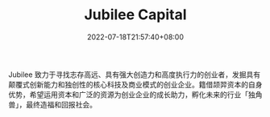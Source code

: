 ﻿---
weight: 
title: "Jubilee Capital"
description: "Jubilee 致力于寻找志存高远、具有强大创造力和高度执行力的创业者，发掘具有颠覆式创新能力和独创性的核心科技及商业模式的创业企业"
date: 2022-07-18T21:57:40+08:00
lastmod: 2022-07-18T16:45:40+08:00
draft: false
authors: ["浮尘"]
featuredImage: "jubilee-capital.jpg"
link: "http://jcmvc.com/"
tags: ["投资机构","Jubilee Capital"]
categories: ["navigation"]
navigation: ["投资机构"]
lightgallery: true
toc: true
pinned: false
recommend: false
recommend1: false
---
Jubilee 致力于寻找志存高远、具有强大创造力和高度执行力的创业者，发掘具有颠覆式创新能力和独创性的核心科技及商业模式的创业企业。籍借颉羿资本的自身优势，希望运用资本和广泛的资源为创业企业的成长助力，孵化未来的行业「独角兽」，最终造福和回报社会。
